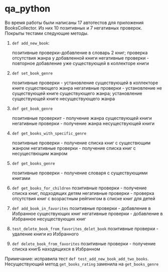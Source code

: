 # qa_python

Во время работы были написаны 17 автотестов для приложения BooksCollector. 
Из них 10 позитивных и 7 негативных проверок.
Покрыты тестами следующие методы.

1. `def add_new_book`:

    позитивные проверки-добавление в словарь 2 книг; проверка отсутствия жанра у добавленной книги
    негативные проверки - повторное добавление уже существующей в коллекторе книги

2. `def set_book_genre`

    позитивные проверки - установление существующей в коллекторе книге существющего жанра
    негативные проверки - установление не существующей книге существующего жанра; 
                           установление существующей книге несуществующего жанра

3. `def get_book_genre`

   позитивные проверкит - получение жанра существующей книги
   негативные проверки - получение жанра несуществующей книги

4. `def get_books_with_specific_genre`

   позитивные проверки - получение списка книг с существющим жанром
   негативные проверки - получение списка книг с несуществющим жанром

5. `def get_books_genre`

   позитивные проверки - получение словаря с существующими книгами

6. `def get_books_for_children`
   позитивные проверки - получение списка книг, подходящих детям
   негативные проверки - проверка отсутствия книг с возрастным рейтингом в списке книг для детей

7. `def add_book_in_favorites`
   позитивные проверки - добавление в Избранное существующих книг
   негативные проверки - добавление в Избранное несуществующих книг

8. `test_delete_book_from_favorites_delet_book`
   позитивные проверки - удаление книги из Избранного

9. `def delete_book_from_favorites`
   позитивные проверки - получение списка книгБ находящихся в Избранном

   
Примечание: исправила тест `def test_add_new_book_add_two_books`. 
Несуществующий метод `get_books_rating` заменила на `get_books_genre`
